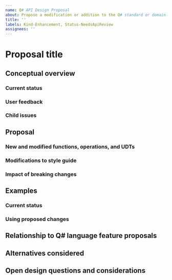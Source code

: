 ```yaml
---
name: Q# API Design Proposal
about: Propose a modification or addition to the Q# standard or domain-specific library APIs
title: ''
labels: Kind-Enhancement, Status-NeedsApiReview
assignees: ''
---
```


<!-- 
    This template is used for suggesting or proposing modifications to the Q# standard or domain-specific
    library APIs. Don't worry if there's a section that you're unsure about; we're happy to help
    in issue comments and discussions!

    If you're interested in making broad feature suggestions, the feature request template
    may be of interest instead:

        https://github.com/microsoft/QuantumLibraries/issues/new?assignees=&labels=enhancement&template=feature_request.md&title=

    If you are interested in suggesting language improvements or modifications,
    please see the qsharp-language repository at:

        https://github.com/microsoft/qsharp-language
-->

# Proposal title

## Conceptual overview

<!-- Provide a motivation for and description of your proposal here. -->

### Current status

<!-- Contrast your proposal with the current status of the Q# standard and domain-specific libraries here. -->

### User feedback

<!-- If there is specific feedback (typically other GitHub issues) that motivate your proposal, link them here along with a brief discussion of how your proposal addresses that feedback. -->

### Child issues

<!-- This section should be a bulleted list of any issues that will be resolved by a completed implementation of your proposal. Note that this section may be redundant with the previous section; that's perfectly OK. -->

## Proposal

### New and modified functions, operations, and UDTs

<!--
    This is the core of your actual proposal, and should consist of a bulleted list of changes to the Q# API surface included in your proposal, grouped by namespace.

    In writing this section, it can be helpful to draft out what API documentation would look like for your proposal, especially the /// # Example sections for each function and operation.
    For more information about writing API documentation, check out https://aka.ms/qdk/contrib/api-docs.
-->


### Modifications to style guide

<!-- Does your proposal require modifying the style guide or API design principles? If so, please list and discuss any required modifications here, as that carries a unique impact that requires separate discussion. -->

### Impact of breaking changes

<!-- If your proposal includes breaking changes beyond @Deprecated attributes, please list those changes here and their expected impact on Q# users. -->

## Examples

### Current status

<!-- As appropriate, list examples of using the current Q# API. -->

### Using proposed changes

<!-- As appropriate, list examples of using the changes included in your proposal. -->

## Relationship to Q# language feature proposals

<!-- If your proposal is related to existing Q# language proposals (see https://github.com/microsoft/qsharp-language), please list those proposals here along with how your proposal would change based on the outcome of those Q# language discussions. -->

## Alternatives considered

<!-- In this section, list each different alternative to your proposal as a distinct subsection, and compare the pros/cons with respect to your proposal. -->

## Open design questions and considerations

<!-- List any questions and considerations not resolved by your proposal here, so that they can be discussed and addressed during API review meetings. -->
